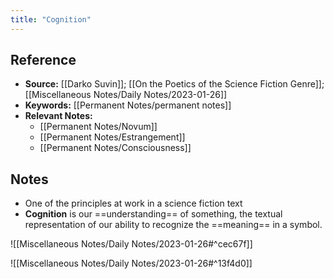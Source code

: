 ```yaml
---
title: "Cognition"
---
```

## Reference
- **Source:** [[Darko Suvin]]; [[On the Poetics of the Science Fiction Genre]]; [[Miscellaneous Notes/Daily Notes/2023-01-26]]
- **Keywords:** [[Permanent Notes/permanent notes]]
- **Relevant Notes:** 
	- [[Permanent Notes/Novum]]
	- [[Permanent Notes/Estrangement]]
	- [[Permanent Notes/Consciousness]]
## Notes
- One of the principles at work in a science fiction text
- **Cognition** is our ==understanding== of something, the textual representation of our ability to recognize the ==meaning== in a symbol. 

![[Miscellaneous Notes/Daily Notes/2023-01-26#^cec67f]]

![[Miscellaneous Notes/Daily Notes/2023-01-26#^13f4d0]]